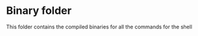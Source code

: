 <h1>Binary folder</h1>
<p>
  This folder contains the compiled binaries for all the commands for the shell
</p>
